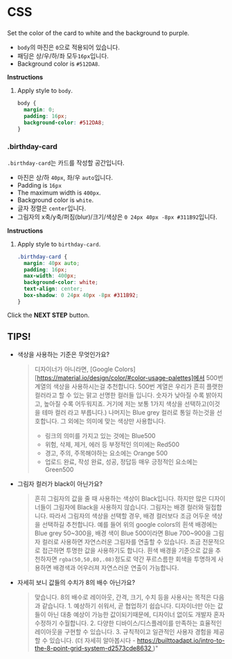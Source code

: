 # CSS
### <body>
Set the color of the card to white and the background to purple.

* `body`의 마진은 `0`으로 적용되어 있습니다.
* 패딩은 상/우/하/좌 모두`16px`입니다.
* Background color is `#512DA8`.

**Instructions**
1. Apply style to `body`. 
    ```css
    body {
      margin: 0;
      padding: 16px;
      background-color: #512DA8;
    }
    ```



### .birthday-card
`.birthday-card`는 카드를 작성할 공간입니다.
* 마진은 상/하 `40px`, 좌/우 `auto`입니다.
* Padding is `16px`
* The maximum width is `400px`.
* Background color is `white`.
* 글자 정렬은 `center`입니다.
* 그림자의 x축/y축/퍼짐(blur)/크기/색상은 `0 24px 40px -8px #311B92`입니다.

**Instructions**
1. Apply style to `birthday-card`.
    ```css
    .birthday-card {
      margin: 40px auto;
      padding: 16px;
      max-width: 400px;
      background-color: white;
      text-align: center;
      box-shadow: 0 24px 40px -8px #311B92;
    }
    ```



Click the **NEXT STEP** button.



## TIPS!
* 색상을 사용하는 기준은 무엇인가요?
    > 디자이너가 아니라면, [Google Colors][https://material.io/design/color/#color-usage-palettes]에서 500번 계열의 색상을 사용하시는걸 추천합니다. 500번 계열은 우리가 흔히 플랫한 컬러라고 할 수 있는 맑고 선명한 컬러들 입니다. 숫자가 낮아질 수록 밝아지고, 높아질 수록 어두워지죠.
    > 거기에 저는 보통 1가지 색상을 선택하고(이것을 테마 컬러 라고 부릅니다.) 나머지는 Blue grey 컬러로 통일 하는것을 선호합니다. 그 외에는 의미에 맞는 색상만 사용합니다.  
    > - 링크의 의미를 가지고 있는 것에는 Blue500
    > - 위험, 삭제, 제거, 에러 등 부정적인 의미에는 Red500
    > - 경고, 주의, 주목해야하는 요소에는 Orange 500
    > - 업로드 완료, 작성 완료, 성공, 정답등 매우 긍정적인 요소에는 Green500
* 그림자 컬러가 black이 아닌가요?

    > 흔히 그림자의 값을 줄 때 사용하는 색상이 Black입니다. 하지만 많은 디자이너들이 그림자에 Black을 사용하지 않습니다. 그림자는 배경 컬러와 밀접합니다. 따라서 그림자의 색상을 선택할 경우, 배경 컬러보다 조금 어두운 색상을 선택하길 추천합니다. 예를 들어 위의 google colors의 흰색 배경에는 Blue grey 50~300을, 배경 색이 Blue 500이라면 Blue 700~900을 그림자 컬러로 사용하면 자연스러운 그림자를 연출할 수 있습니다.  조금 전문적으로 접근하면 투명한 값을 사용하기도 합니다. 흰색 배경을 기준으로 값을 추천하자면 `rgba(50,50,80,.08)`정도로 약간 푸르스름한 회색을 투명하게 사용하면 배경색과 어우러져 자연스러운 연출이 가능합니다.
* 자세히 보니 값들의 수치가 8의 배수 아닌가요?
    > 맞습니다. 8의 배수로 레이아웃, 간격, 크기, 수치 등을 사용사는 목적은 다음과 같습니다.
      1. 예상하기 쉬워서, 곧 협업하기 쉽습니다. 디자이너만 아는 값들이 아닌 대충 예상이 가능한 값이되기때문에, 디자이너 없이도 개발자 혼자 수정하기 수월합니다. 
      2. 다양한 디바이스/디스플레이를 만족하는 효율적인 레이아웃을 구현할 수 있습니다. 
      3. 규칙적이고 일관적인 사용자 경험을 제공할 수 있습니다.
      (더 자세히 알아봅시다 - https://builttoadapt.io/intro-to-the-8-point-grid-system-d2573cde8632 )" 